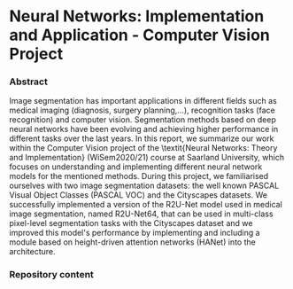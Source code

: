 # Neural Networks: Implementation and Application - Computer Vision Project 

### Abstract
Image segmentation has important applications in different fields such as medical imaging (diagnosis, surgery planning,...), recognition tasks (face recognition) and computer vision. Segmentation methods based on deep neural networks have been evolving and achieving higher performance in different tasks over the last years. In this report, we summarize our work within the Computer Vision project of the \textit{Neural Networks: Theory and Implementation} (WiSem2020/21) course at Saarland University, which focuses on understanding and implementing different neural network models for the mentioned methods. During this project, we familiarised ourselves with two image segmentation datasets: the well known PASCAL Visual Object Classes (PASCAL VOC) and the Cityscapes datasets. We successfully implemented a version of the R2U-Net model used in medical image segmentation, named R2U-Net64, that can be used in multi-class pixel-level segmentation tasks with the Cityscapes dataset and we improved this model's performance by implementing and including a module based on height-driven attention networks (HANet) into the architecture.

### Repository content

